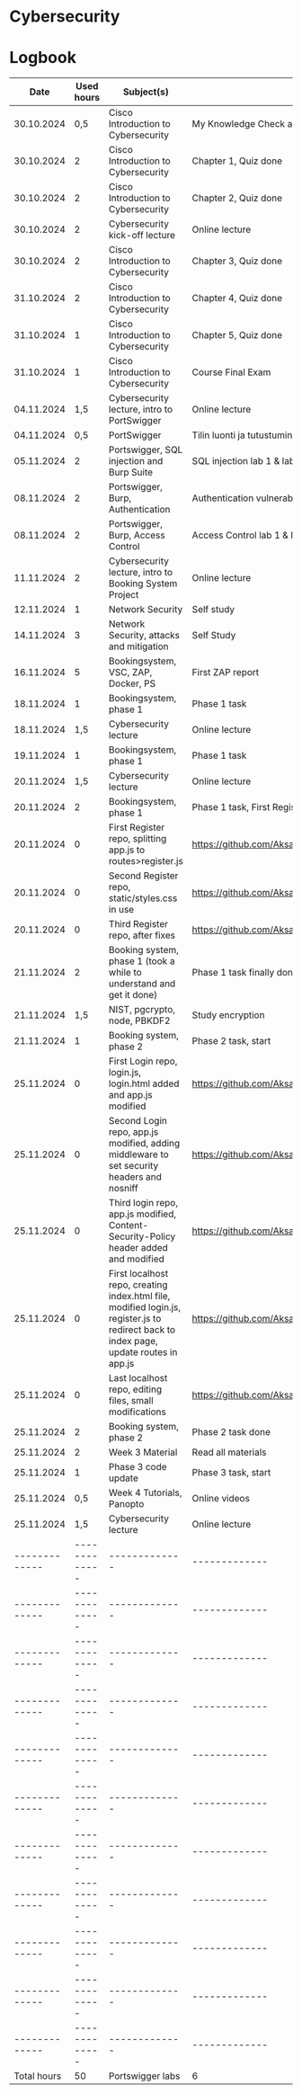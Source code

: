 # Cybersecurity
# Logbook

| Date  | Used hours | Subject(s)  | Output |
| ------------- | ------------- | ------------- | ------------- |
| 30.10.2024  | 0,5  | Cisco Introduction to Cybersecurity | My Knowledge Check and Course Navigation Tutorial |
| 30.10.2024  | 2 | Cisco Introduction to Cybersecurity | Chapter 1, Quiz done |
| 30.10.2024  | 2 | Cisco Introduction to Cybersecurity | Chapter 2, Quiz done |
| 30.10.2024  | 2 | Cybersecurity kick-off lecture | Online lecture |
| 30.10.2024  | 2 | Cisco Introduction to Cybersecurity | Chapter 3, Quiz done |
| 31.10.2024  | 2 | Cisco Introduction to Cybersecurity | Chapter 4, Quiz done |
| 31.10.2024  | 1 | Cisco Introduction to Cybersecurity | Chapter 5, Quiz done |
| 31.10.2024  | 1 | Cisco Introduction to Cybersecurity | Course Final Exam |
| 04.11.2024 | 1,5 | Cybersecurity lecture, intro to PortSwigger | Online lecture |
| 04.11.2024 | 0,5 | PortSwigger | Tilin luonti ja tutustuminen |
| 05.11.2024 | 2 | Portswigger, SQL injection and Burp Suite | SQL injection lab 1 & lab 2 |
| 08.11.2024 | 2 | Portswigger, Burp, Authentication | Authentication vulnerabilities lab 1 & lab 2 |
| 08.11.2024 | 2 | Portswigger, Burp, Access Control | Access Control lab 1 & lab 2 |
| 11.11.2024 | 2 | Cybersecurity lecture, intro to Booking System Project | Online lecture |
| 12.11.2024 | 1 | Network Security | Self study |
| 14.11.2024 | 3 | Network Security, attacks and mitigation | Self Study |
| 16.11.2024 | 5 | Bookingsystem, VSC, ZAP, Docker, PS | First ZAP report |
| 18.11.2024 | 1 | Bookingsystem, phase 1 | Phase 1 task |
| 18.11.2024 | 1,5 | Cybersecurity lecture | Online lecture |
| 19.11.2024 | 1 | Bookingsystem, phase 1 | Phase 1 task |
| 20.11.2024 | 1,5 | Cybersecurity lecture | Online lecture |
| 20.11.2024 | 2 | Bookingsystem, phase 1 | Phase 1 task, First Registration report |
| 20.11.2024 | 0 | First Register repo, splitting app.js to routes>register.js | https://github.com/AksaJudith/Cybersecurity/blob/main/Registration_page_first_test.md |
| 20.11.2024 | 0 | Second Register repo, static/styles.css in use | https://github.com/AksaJudith/Cybersecurity/blob/main/Registration_after_fix_Report-.md |
| 20.11.2024 | 0 | Third Register repo, after fixes | https://github.com/AksaJudith/Cybersecurity/blob/main/Registration_after_second_fix_Report-.md |
| 21.11.2024 | 2 | Booking system, phase 1 (took a while to understand and get it done) | Phase 1 task finally done |
| 21.11.2024 | 1,5 | NIST, pgcrypto, node, PBKDF2 | Study encryption |
| 21.11.2024 | 1 | Booking system, phase 2 | Phase 2 task, start |
| 25.11.2024 | 0 | First Login repo, login.js, login.html added and app.js modified | https://github.com/AksaJudith/Cybersecurity/blob/main/login_severalAttack_firstReport.md |
| 25.11.2024 | 0 | Second Login repo, app.js modified, adding middleware to set security headers and nosniff | https://github.com/AksaJudith/Cybersecurity/blob/main/Login_SecondReport.md |
| 25.11.2024 | 0 | Third login repo, app.js modified, Content-Security-Policy header added and modified | https://github.com/AksaJudith/Cybersecurity/blob/main/Login_thirdReport.md |
| 25.11.2024 | 0 | First localhost repo, creating index.html file, modified login.js, register.js to redirect back to index page, update routes in app.js | https://github.com/AksaJudith/Cybersecurity/blob/main/FirstRound_localhost_report.md |
| 25.11.2024 | 0 | Last localhost repo, editing files, small modifications | https://github.com/AksaJudith/Cybersecurity/blob/main/LastRound_localhost_Report-.md |
| 25.11.2024 | 2 | Booking system, phase 2 | Phase 2 task done |
| 25.11.2024 | 2 | Week 3 Material | Read all materials |
| 25.11.2024 | 1 | Phase 3 code update | Phase 3 task, start |
| 25.11.2024 | 0,5 | Week 4 Tutorials, Panopto | Online videos |
| 25.11.2024 | 1,5 | Cybersecurity lecture | Online lecture |
| ------------- | ------------- | ------------- | ------------- |
| ------------- | ------------- | ------------- | ------------- |
| ------------- | ------------- | ------------- | ------------- |
| ------------- | ------------- | ------------- | ------------- |
| ------------- | ------------- | ------------- | ------------- |
| ------------- | ------------- | ------------- | ------------- |
| ------------- | ------------- | ------------- | ------------- |
| ------------- | ------------- | ------------- | ------------- |
| ------------- | ------------- | ------------- | ------------- |
| ------------- | ------------- | ------------- | ------------- |
| ------------- | ------------- | ------------- | ------------- |
| Total hours | 50 | Portswigger labs | 6 |